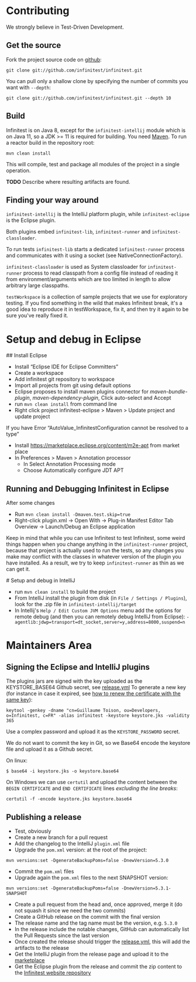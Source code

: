 # Contributing

We strongly believe in Test-Driven Development.

## Get the source

Fork the project source code on [github](https://github.com/infinitest/infinitest):

	git clone git://github.com/infinitest/infinitest.git

You can pull only a shallow clone by specifying the number of commits you want with `--depth`:

	git clone git://github.com/infinitest/infinitest.git --depth 10

## Build

Infinitest is on Java 8, except for the `infinitest-intellij` module which is on Java 11, so a JDK >= 11 is required for building.
You need [Maven](http://maven.apache.org/download.html). To run a reactor build in the repository root: 

	mvn clean install

This will compile, test and package all modules of the project in a single operation. 

**TODO** Describe where resulting artifacts are found.

## Finding your way around


`infinitest-intellij` is the IntelliJ platform plugin, while `infinitest-eclipse` is the Eclipse plugin.

Both plugins embed `infinitest-lib`, `infinitest-runner` and `infinitest-classloader`. 

To run tests `infinitest-lib` starts a dedicated `ìnfinitest-runner` process and communicates with it using a socket (see  NativeConnectionFactory).

`infinitest-classloader` is used as System classloader for `infinitest-runner` process to read classpath from a config file
 instead of reading it from environment/arguments which are too limited in length to allow arbitrary large classpaths.
 
`testWorkspace` is a collection of sample projects that we use for exploratory testing. If you find something in the wild that makes Infinitest break, it's a good idea to reproduce it in testWorkspace, fix it, and then try it again to be sure you've really fixed it.


# Setup and debug in Eclipse

## Install Eclipse

* Install “Eclipse IDE for Eclipse Committers”
* Create a workspace
* Add infinitest git repository to workspace
* Import all projects from git using default options
* Eclipse proposes to install maven plugins connector for *maven-bundle-plugin*, *maven-dependency-plugin*, Click auto-select and Accept
* run `mvn clean install` from command line
* Right click project infinitest-eclipse > Maven > Update project and update project

If you have Error “AutoValue_InfinitestConfiguration cannot be resolved to a type”
* Install https://marketplace.eclipse.org/content/m2e-apt from market place
* In Preferences > Maven > Annotation processor
  * In Select Annotation Processing mode 
  * Choose Automatically configure JDT APT


## Running and Debugging Infinitest in Eclipse

After some changes
* Run `mvn clean install -Dmaven.test.skip=true`
* Right-click plugin.xml -> Open With -> Plug-in Manifest Editor Tab Overview -> Launch/Debug an Eclipse application

Keep in mind that while you can use Infinitest to test Infinitest, some weird things happen when you change anything in the `infinitest-runner` project, because that project is actually used to run the tests, so any changes you make may conflict with the classes in whatever version of the plugin you have installed. As a result, we try to keep `infinitest-runner` as thin as we can get it.

# Setup and debug in IntelliJ

* run `mvn clean install` to build the project
* From IntelliJ install the plugin from disk (in `File / Settings / Plugins`), look for the .zip file in `infinitest-intellij/target`
* In Intellij's `Help / Edit Custom JVM Options` menu add the options for remote debug (and then you can remotely debug IntelliJ from Eclipse): `-agentlib:jdwp=transport=dt_socket,server=y,address=8000,suspend=n`

# Maintainers Area

## Signing the Eclipse and IntelliJ plugins

The plugins jars are signed with the key uploaded as the KEYSTORE_BASE64 Github secret, see [release.yml](.github/workflows/release.yml)
To generate a new key (for instance in case it expired, see [how to renew the certificate with the same key](https://xacmlinfo.org/2017/08/03/how-to-renew-self-signed-certificate-keeping-old-private-key/)):

`keytool -genkey -dname "cn=Guillaume Toison, ou=Developers, o=Infinitest, c=FR" -alias infinitest -keystore keystore.jks -validity 365`

Use a complex password and upload it as the `KEYSTORE_PASSWORD` secret.

We do not want to commit the key in Git, so we Base64 encode the keystore file and upload it as a Github secret. 

On linux:

`$ base64 -i keystore.jks -o keystore.base64`

On Windows we can use `certutil` and upload the content between the `BEGIN CERTIFICATE` and `END CERTIFICATE` lines *excluding the line breaks*:

`certutil -f -encode keystore.jks keystore.base64 `


## Publishing a release 

- Test, obviously
- Create a new branch for a pull request
- Add the changelog to the IntelliJ `plugin.xml` file
- Upgrade the `pom.xml` version: at the root of the project: 

`
mvn versions:set -DgenerateBackupPoms=false -DnewVersion=5.3.0
`

- Commit the `pom.xml` files
- Upgrade again the `pom.xml` files to the next SNAPSHOT version:

`
mvn versions:set -DgenerateBackupPoms=false -DnewVersion=5.3.1-SNAPSHOT
`

- Create a pull request from the head and, once approved, merge it (do not squash it since we need the two commits)
- Create a GitHub release on the commit with the final version
- The release name and the tag name must be the version, e.g. `5.3.0`
- In the release include the notable changes, GitHub can automatically list the Pull Requests since the last version
- Once created the release should trigger the [release.yml](.github/workflows/release.yml), this will add the artifacts to the release
- Get the IntelliJ plugin from the release page and upload it to the [marketplace](https://plugins.jetbrains.com/plugin/3146-infinitest)
- Get the Eclipse plugin from the release and commit the zip content to the [Infinitest website repository](https://github.com/infinitest/infinitest.github.com)